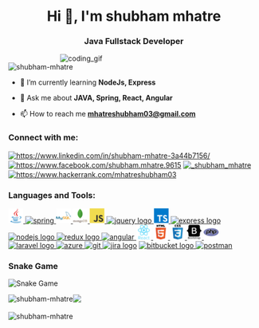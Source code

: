 <h1 align="center">Hi 👋, I'm shubham mhatre</h1>
<h3 align="center">Java Fullstack Developer</h3>

<img width="400" align="right" alt="coding_gif"
    src="https://camo.githubusercontent.com/cae12fddd9d6982901d82580bdf321d81fb299141098ca1c2d4891870827bf17/68747470733a2f2f6d69726f2e6d656469756d2e636f6d2f6d61782f313336302f302a37513379765349765f7430696f4a2d5a2e676966">

<p align="left"> <img
        src="https://komarev.com/ghpvc/?username=shubham-mhatre&label=Profile%20views&color=0e75b6&style=flat"
        alt="shubham-mhatre" /> </p>

- 🌱 I’m currently learning **NodeJs, Express**

- 💬 Ask me about **JAVA, Spring, React, Angular**

- 📫 How to reach me **mhatreshubham03@gmail.com**

<h3 align="left">Connect with me:</h3>
<p align="left">
    <a href="https://www.linkedin.com/in/shubham-mhatre-3a44b7156/" target="blank">
        <img align="center"
            src="https://raw.githubusercontent.com/rahuldkjain/github-profile-readme-generator/master/src/images/icons/Social/linked-in-alt.svg"
            alt="https://www.linkedin.com/in/shubham-mhatre-3a44b7156/" height="30" width="40" /></a>
    <a href="https://www.facebook.com/shubham.mhatre.9615" target="blank"><img align="center"
            src="https://raw.githubusercontent.com/rahuldkjain/github-profile-readme-generator/master/src/images/icons/Social/facebook.svg"
            alt="https://www.facebook.com/shubham.mhatre.9615" height="30" width="40" /></a>
    <a href="https://instagram.com/_shubham_mhatre" target="blank"><img align="center"
            src="https://raw.githubusercontent.com/rahuldkjain/github-profile-readme-generator/master/src/images/icons/Social/instagram.svg"
            alt="_shubham_mhatre" height="30" width="40" /></a>
    <a href="https://www.hackerrank.com/mhatreshubham03" target="blank"><img align="center"
            src="https://raw.githubusercontent.com/rahuldkjain/github-profile-readme-generator/master/src/images/icons/Social/hackerrank.svg"
            alt="https://www.hackerrank.com/mhatreshubham03" height="30" width="40" /></a>
</p>

<h3 align="left">Languages and Tools:</h3>
<p align="left">
    <a href="https://www.java.com" target="_blank" rel="noreferrer">
        <img src="https://raw.githubusercontent.com/devicons/devicon/master/icons/java/java-original.svg" alt="java"
            height="30" /> </a>
    <a href="https://spring.io/" target="_blank" rel="noreferrer">
        <img src="https://www.vectorlogo.zone/logos/springio/springio-icon.svg" alt="spring"  height="30" />
    </a>
    <a href="https://www.mysql.com/" target="_blank" rel="noreferrer">
        <img src="https://raw.githubusercontent.com/devicons/devicon/master/icons/mysql/mysql-original-wordmark.svg"
            alt="mysql" height="30" />
    </a>
    <a href="https://www.mongodb.com/" target="_blank" rel="noreferrer">
        <img src="https://raw.githubusercontent.com/devicons/devicon/master/icons/mongodb/mongodb-original-wordmark.svg"
            alt="mongodb"  height="30" />
    </a>
    <a href="https://developer.mozilla.org/en-US/docs/Web/JavaScript" target="_blank" rel="noreferrer">
        <img src="https://raw.githubusercontent.com/devicons/devicon/master/icons/javascript/javascript-original.svg"
            alt="javascript"  height="30" />
    </a>
    <a href="https://jquery.com/" target="_blank" rel="noreferrer"> <img
            src="https://cdn.jsdelivr.net/gh/devicons/devicon/icons/jquery/jquery-original.svg" height="30"
            alt="jquery logo" />
    </a>
    <a href="https://www.typescriptlang.org/" target="_blank" rel="noreferrer"> <img
            src="https://raw.githubusercontent.com/devicons/devicon/master/icons/typescript/typescript-original.svg"
            alt="typescript"  height="30" />
    </a>
    <a href="https://expressjs.com" target="_blank" rel="noreferrer"><img src="https://skillicons.dev/icons?i=express"
            height="30" alt="express logo" />
    </a>
    <a href="https://nodejs.org" target="_blank" rel="noreferrer"> <img src="https://skillicons.dev/icons?i=nodejs"
            height="30" alt="nodejs logo" />
    </a>
    <a href="https://redux.js.org" target="_blank" rel="noreferrer"> <img src="https://skillicons.dev/icons?i=redux"
            height="30" alt="redux logo" />
    </a>
    <a href="https://angular.io" target="_blank" rel="noreferrer"> <img
            src="https://angular.io/assets/images/logos/angular/angular.svg" alt="angular"  height="30" />
    </a>
    <a href="https://reactjs.org/" target="_blank" rel="noreferrer"> <img
            src="https://raw.githubusercontent.com/devicons/devicon/master/icons/react/react-original-wordmark.svg"
            alt="react"  height="30" />
    </a>
    <a href="https://www.w3.org/html/" target="_blank" rel="noreferrer"> <img
            src="https://raw.githubusercontent.com/devicons/devicon/master/icons/html5/html5-original-wordmark.svg"
            alt="html5"  height="30" />
    </a>
    <a href="https://www.w3schools.com/css/" target="_blank" rel="noreferrer">
        <img src="https://raw.githubusercontent.com/devicons/devicon/master/icons/css3/css3-original-wordmark.svg"
            alt="css3"  height="30" />
    </a>
    <a href="https://getbootstrap.com" target="_blank" rel="noreferrer">
        <img src="https://raw.githubusercontent.com/devicons/devicon/master/icons/bootstrap/bootstrap-plain-wordmark.svg"
            alt="bootstrap"  height="30" />
    </a>
    <a href="https://www.php.net" target="_blank" rel="noreferrer">
        <img src="https://raw.githubusercontent.com/devicons/devicon/master/icons/php/php-original.svg" alt="php"
             height="30" />
    </a>
    <a href="https://laravel.com/" target="_blank" rel="noreferrer"> <img
            src="https://cdn.simpleicons.org/laravel/FF2D20" height="30" alt="laravel logo" />
    </a>
    <a href="https://azure.microsoft.com/en-in/" target="_blank" rel="noreferrer">
        <img src="https://www.vectorlogo.zone/logos/microsoft_azure/microsoft_azure-icon.svg" alt="azure" 
            height="30" />
    </a>
    <a href="https://git-scm.com/" target="_blank" rel="noreferrer">
        <img src="https://www.vectorlogo.zone/logos/git-scm/git-scm-icon.svg" alt="git"  height="30" />
    </a>
    <a href="#"><img src="https://cdn.jsdelivr.net/gh/devicons/devicon/icons/jira/jira-original.svg" height="30" alt="jira logo" /></a>
    <a href="#">
      <img src="https://cdn.simpleicons.org/bitbucket/0052CC" height="30" alt="bitbucket logo" height="30"/>
    </a>
    <a href="https://postman.com" target="_blank" rel="noreferrer">
        <img src="https://www.vectorlogo.zone/logos/getpostman/getpostman-icon.svg" alt="postman" 
            height="30" />
    </a>
</p>

### Snake Game

![Snake Game](https://example.com/snake-game.svg)



<p><img align="left"
        src="https://github-readme-stats-sigma-five.vercel.app/api/top-langs?username=shubham-mhatre&show_icons=true&locale=en&layout=compact"
        alt="shubham-mhatre" /></p>

![](https://github-readme-stats-sigma-five.vercel.app/api?username=shubham-mhatre&hide_border=false&include_all_commits=false&count_private=false)<br />

<p><img align="center" src="https://github-readme-streak-stats.herokuapp.com/?user=shubham-mhatre&"
        alt="shubham-mhatre" /></p>
